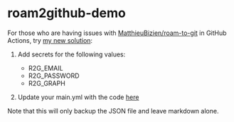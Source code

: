 # roam2github-demo

For those who are having issues with [MatthieuBizien/roam-to-git](https://github.com/MatthieuBizien/roam-to-git/) in GitHub Actions, try [my new solution](https://github.com/everruler12/roam2github):

1. Add secrets for the following values:

    - R2G_EMAIL
    - R2G_PASSWORD
    - R2G_GRAPH
    
2. Update your main.yml with the code [here](https://github.com/everruler12/roam2github-demo/blob/main/.github/workflows/main.yml)

Note that this will only backup the JSON file and leave markdown alone.
